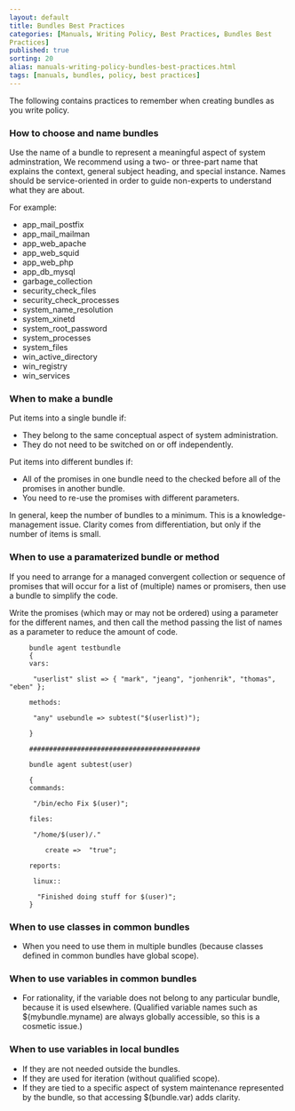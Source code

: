 ```yaml
---
layout: default
title: Bundles Best Practices
categories: [Manuals, Writing Policy, Best Practices, Bundles Best
Practices]
published: true
sorting: 20
alias: manuals-writing-policy-bundles-best-practices.html
tags: [manuals, bundles, policy, best practices]
---
```


The following contains practices to remember when creating bundles as
you write policy.

### How to choose and name bundles
 
Use the name of a bundle to represent a meaningful aspect of system
adminstration, We recommend using a two- or three-part name that
explains the context, general subject heading, and special instance.
Names should be service-oriented in order to guide non-experts to
understand what they are about. 

For example:

* app_mail_postfix
* app_mail_mailman
* app_web_apache
* app_web_squid
* app_web_php
* app_db_mysql
* garbage_collection
* security_check_files
* security_check_processes
* system_name_resolution
* system_xinetd
* system_root_password
* system_processes
* system_files
* win_active_directory
* win_registry
* win_services

### When to make a bundle

Put items into a single bundle if:

* They belong to the same conceptual aspect of system administration.
* They do not need to be switched on or off independently.

Put items into different bundles if:

* All of the promises in one bundle need to the checked before all of the
promises in another bundle.
* You need to re-use the promises with different parameters.

In general, keep the number of bundles to a minimum. This is a knowledge-management issue. 
Clarity comes from differentiation, but only if the number of items is small.

### When to use a paramaterized bundle or method

If you need to arrange for a managed convergent collection or sequence of promises that 
will occur for a list of (multiple) names or promisers, then use a bundle to simplify the code.

Write the promises (which may or may not be ordered) using a parameter for the different 
names, and then call the method passing the list of names as a parameter to reduce the amount of code.

```cf3
     bundle agent testbundle
     {
     vars:
     
      "userlist" slist => { "mark", "jeang", "jonhenrik", "thomas", "eben" };
     
     methods:
     
      "any" usebundle => subtest("$(userlist)");
     
     }
     
     ###########################################
     
     bundle agent subtest(user)
     
     {
     commands:
     
      "/bin/echo Fix $(user)";
     
     files:
     
      "/home/$(user)/."
     
         create =>  "true";
     
     reports:
     
      linux::
     
       "Finished doing stuff for $(user)";
     }
```
     
### When to use classes in common bundles

* When you need to use them in multiple bundles (because classes defined in common bundles 
have global scope).

### When to use variables in common bundles

* For rationality, if the variable does not belong to any particular bundle, because it is 
used elsewhere. (Qualified variable names such as $(mybundle.myname) are always globally 
accessible, so this is a cosmetic issue.)

### When to use variables in local bundles

* If they are not needed outside the bundles.
* If they are used for iteration (without qualified scope).
* If they are tied to a specific aspect of system maintenance represented by the bundle, so 
that accessing $(bundle.var) adds clarity.